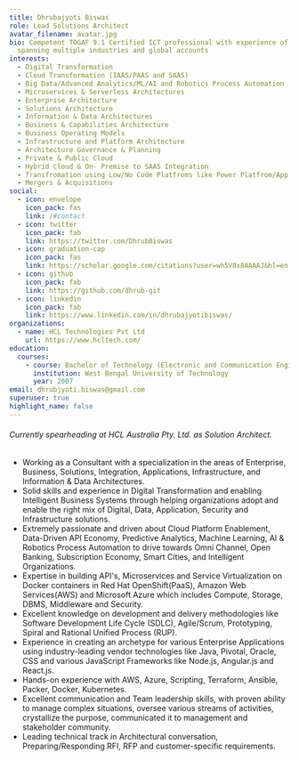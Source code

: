```yaml
---
title: Dhrubajyoti Biswas
role: Lead Solutions Architect
avatar_filename: avatar.jpg
bio: Competent TOGAF 9.1 Certified ICT professional with experience of 14+ years
  spanning multiple industries and global accounts
interests:
  - Digital Transformation
  - Cloud Transformation (IAAS/PAAS and SAAS)
  - Big Data/Advanced Analytics/ML/AI and Robotics Process Automation
  - Microservices & Serverless Architectures
  - Enterprise Architecture
  - Solutions Architecture
  - Information & Data Architectures
  - Business & Capabilities Architecture
  - Business Operating Models
  - Infrastructure and Platform Architecture
  - Architecture Governance & Planning
  - Private & Public Cloud
  - Hybrid Cloud & On- Premise to SAAS Integration
  - Transfromation using Low/No Code Platfroms like Power Platfrom/App Maker
  - Mergers & Acquisitions
social:
  - icon: envelope
    icon_pack: fas
    link: /#contact
  - icon: twitter
    icon_pack: fab
    link: https://twitter.com/DhrubBiswas
  - icon: graduation-cap
    icon_pack: fas
    link: https://scholar.google.com/citations?user=wh5V8x8AAAAJ&hl=en
  - icon: github
    icon_pack: fab
    link: https://github.com/dhrub-git
  - icon: linkedin
    icon_pack: fab
    link: https://www.linkedin.com/in/dhrubajyotibiswas/
organizations:
  - name: HCL Technologies Pvt Ltd
    url: https://www.hcltech.com/
education:
  courses:
    - course: Bachelor of Technology (Electronic and Communication Engineering)
      institution: West Bengal University of Technology
      year: 2007
email: dhrubjyoti.biswas@gmail.com
superuser: true
highlight_name: false
---
```

###### Currently spearheading at HCL Australia Pty. Ltd. as Solution Architect.

* Working as a Consultant with a specialization in the areas of Enterprise, Business, Solutions, Integration, Applications, Infrastructure, and Information & Data Architectures.
* Solid skills and experience in Digital Transformation and enabling Intelligent Business Systems through helping organizations adopt and enable the right mix of Digital, Data, Application, Security and Infrastructure solutions.
* Extremely passionate and driven about Cloud Platform Enablement, Data-Driven API Economy, Predictive Analytics, Machine Learning, AI & Robotics Process Automation to drive towards Omni Channel, Open Banking, Subscription Economy, Smart Cities, and Intelligent Organizations.
* Expertise in building API's, Microservices and Service Virtualization on Docker containers in Red Hat OpenShift(PaaS), Amazon Web Services(AWS) and Microsoft Azure which includes Compute, Storage, DBMS, Middleware and Security.
* Excellent knowledge on development and delivery methodologies like Software Development Life Cycle (SDLC), Agile/Scrum, Prototyping, Spiral and Rational Unified Process (RUP).
* Experience in creating an archetype for various Enterprise Applications using industry-leading vendor technologies like Java, Pivotal, Oracle, CSS and various JavaScript Frameworks like Node.js, Angular.js and React.js.
* Hands-on experience with AWS, Azure, Scripting, Terraform, Ansible, Packer, Docker, Kubernetes. 
* Excellent communication and Team leadership skills, with proven ability to manage complex situations, oversee various streams of activities, crystallize the purpose, communicated it to management and stakeholder community.
* Leading technical track in Architectural conversation, Preparing/Responding RFI, RFP and customer-specific requirements.